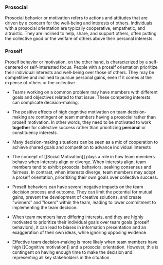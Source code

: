 
### Prosocial
Prosocial behavior or motivation refers to actions and attitudes that are driven by a concern for the well-being and interests of others. Individuals with a prosocial orientation are typically cooperative, empathetic, and altruistic. They are inclined to help, share, and support others, often putting the collective good or the welfare of others above their personal interests.

### Proself
Proself behavior or motivation, on the other hand, is characterized by a self-centered or self-interested focus. People with a proself orientation prioritize their individual interests and well-being over those of others. They may be competitive and inclined to pursue personal gains, even if it comes at the expense of others or the collective

- Teams working on a common problem may have members with different goals and objectives related to that issue. These competing interests can complicate decision-making.

- The positive effects of high cognitive motivation on team decision-making are contingent on team members having a prosocial rather than proself motivation. In other words, they need to be motivated to work **together** for collective success rather than prioritizing **personal** or constituency interests.

- Many decision-making situations can be seen as a mix of cooperation to achieve shared goals and competition to advance individual interests

- The concept of [[Social Motivation]] plays a role in how team members behave when interests align or diverge. When interests align, team members tend to exhibit prosocial behaviors, seeking consensus and fairness. In contrast, when interests diverge, team members may adopt a proself orientation, prioritizing their own goals over collective success. 

- Proself behaviors can have several negative impacts on the team decision process and outcome. They can limit the potential for mutual gains, prevent the development of creative solutions, and create "winners" and "losers" within the team, leading to lower commitment to implementing the team decision.

- When team members have differing interests, and they are highly motivated to prioritize their individual goals over team goals (proself behaviors), it can lead to biases in information presentation and an exaggeration of their own ideas, while ignoring opposing evidence

- Effective team decision-making is more likely when team members have high [[Cognitive motivation]] and a prosocial orientation. However, this is contingent on having enough time to make the decision and representing all key stakeholders in the situation